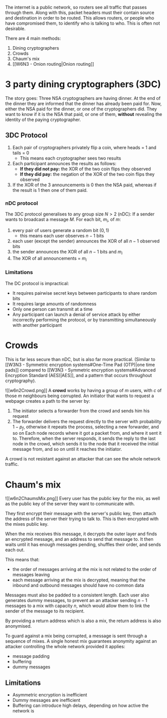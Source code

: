 The internet is a public network, so routers see all traffic that passes through them. Along with this, packet headers must their contain source and destination in order to be routed. This allows routers, or people who have compromised them, to identify who is talking to who.
This is often not desirable.

There are 4 main methods:
1. Dining cryptographers
2. Crowds
3. Chaum's mix
4. [[W6N3 - Onion routing|Onion routing]]

# 3 party dining cryptographers (3DC)
The story goes:
Three NSA cryptographers are having dinner. At the end of the dinner they are informed that the dinner has already been paid for. Now, either the NSA paid for the dinner, or one of the cryptographers did. They
want to know if it is the NSA that paid, or one of them, **without** revealing the identity of the paying cryptographer.

## 3DC Protocol
1. Each pair of cryptographers privately flip a coin, where heads = 1 and tails = 0
	- This means each cryptographer sees two results
2. Each participant announces the results as follows:
	- **If they did not pay:** the XOR of the two coin flips they observed
	- **If they did pay:** the negation of the XOR of the two coin flips they observed
3. If the XOR of the 3 announcements is 0 then the NSA paid, whereas if the result is 1 then one of them paid.
### nDC protocol
The 3DC protocol generalises to any group size $N>2$ (nDC):
If a sender wants to broadcast a message $M$. For each bit, $m_i$, of $m$:
1. every pair of users generate a random bit $(0,1)$ 
	- this means each user observes $n-1$ bits
2. each user (except the sender) announces the XOR of all $n-1$ observed bits
3. the sender announces the XOR of all $n-1$ bits and $m_i$
4. The XOR of all announcements = $m_i$

### Limitations
The DC protocol is impractical:
- It requires pairwise secret keys between participants to share random bits
- It requires large amounts of randomness
- Only one person can transmit at a time
- Any participant can launch a denial of service attack by either incorrectly performing the protocol, or by transmitting simultaneously with another participant

# Crowds
This is far less secure than nDC, but is also far more practical. (Similar to [[W3N3 - Symmetric encryption systems#One-Time Pad (OTP)|one time pads]] compared to [[W3N3 - Symmetric encryption systems#Advanced Encryption Standard (AES)|AES]], and a pattern that occurs throughout cryptography).

![[w6n2Crowd.png]]
A **crowd** works by having a group of $m$ users, with $c$ of those $m$ neighbours being corrupted.
An initiator that wants to request a webpage creates a path to the server by:
1. The initiator selects a forwarder from the crowd and sends him his request
2. The forwarder delivers the request directly to the server with probability $1-p_f$, otherwise it repeats the process, selecting a new forwarder, and so on
Each node records where it got a packet from, and where it sent it to. Therefore, when the server responds, it sends the reply to the last node in the crowd, which sends it to the node that it received the initial message from, and so on until it reaches the initiator.

A crowd is not resistant against an attacker that can see the whole network traffic.

# Chaum's mix
![[w6n2ChaumsMix.png]] 
Every user has the public key for the mix, as well as the public key of the server they want to communicate with.

They first encrypt their message with the server's public key, then attach the address of the server their trying to talk to. This is then encrypted with the mixes public key.

When the mix receives this message, it decrypts the outer layer and finds an encrypted message, and an address to send that message to. It then waits until it has enough messages pending, shuffles their order, and sends each out.

This means that:
- the order of messages arriving at the mix is not related to the order of messages leaving
- each message arriving at the mix is decrypted, meaning that the inbound and outbound messages should have no common data

Messages must also be padded to a consistent length.
Each user also generates dummy messages, to prevent an an attacker sending $n-1$ messages to a mix with capacity $n$, which would allow them to link the sender of the message to its recipient.

By providing a return address which is also a mix, the return address is also anonymised.

To guard against a mix being corrupted, a message is sent through a sequence of mixes. A single honest mix guarantees anonymity against an attacker controlling the whole network provided it applies:
- message padding
- buffering
- dummy messages

## Limitations
- Asymmetric encryption is inefficient
- Dummy messages are inefficient
- Buffering can introduce high delays, depending on how active the network is